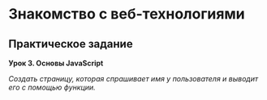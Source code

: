 # Знакомство с веб-технологиями

## Практическое задание

**Урок 3. Основы JavaScript**

*Создать страницу, которая спрашивает имя у пользователя и выводит его с помощью функции.*
